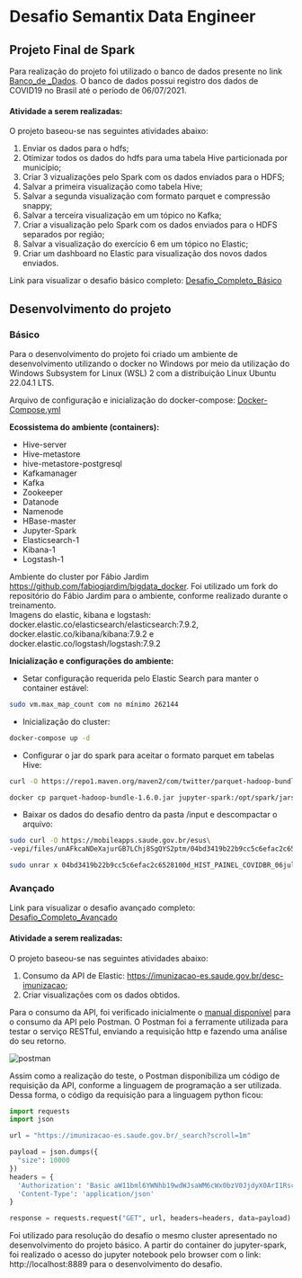 # **Desafio Semantix Data Engineer**

## **Projeto Final de Spark**

Para realização do projeto foi utilizado o banco de dados presente no link [Banco_de _Dados](https://mobileapps.saude.gov.br/esus-vepi/files/unAFkcaNDeXajurGB7LChj8SgQYS2ptm/04bd3419b22b9cc5c6efac2c6528100d_HIST_PAINEL_COVIDBR_06jul2021.rar). O banco de dados possui registro dos dados de COVID19 no Brasil até o período de 06/07/2021.



#### **Atividade a serem realizadas:**

O projeto baseou-se nas seguintes atividades abaixo:

1. Enviar os dados para o hdfs;
2. Otimizar todos os dados do hdfs para uma tabela Hive particionada por município;
3. Criar 3 vizualizações pelo Spark com os dados enviados para o HDFS;
4. Salvar a primeira visualização como tabela Hive;
5. Salvar a segunda visualização com formato parquet e compressão snappy;
6. Salvar a terceira visualização em um tópico no Kafka;
7. Criar a visualização pelo Spark com os dados enviados para o HDFS separados por região;
8. Salvar a visualização do exercício 6 em um tópico no Elastic;
9. Criar um dashboard no Elastic para visualização dos novos dados enviados.

Link para visualizar o desafio básico completo: [Desafio_Completo_Básico](https://github.com/JessicaAndretto/Desafio_Semantix_Data_Engineer/blob/c2ae36ab5bbd9d77f8711f3de570d147bf0e2d26/Projeto_Final_Spark_Desafio.pdf)

## **Desenvolvimento do projeto**

### **Básico**
Para o desenvolvimento do projeto foi criado um ambiente de desenvolvimento utilizando o docker no Windows por meio da utilização do Windows Subsystem for Linux (WSL) 2 com a distribuição Linux Ubuntu 22.04.1 LTS.

Arquivo de configuração e inicialização do docker-compose: [Docker-Compose.yml](https://github.com/JessicaAndretto/Desafio_Semantix_Data_Engineer/blob/90b2eea0847a7d2df458137170f4e48a2ed06f99/docker-compose.yml)

**Ecossistema do ambiente (containers):**

- Hive-server
- Hive-metastore
- hive-metastore-postgresql
- Kafkamanager
- Kafka
- Zookeeper
- Datanode
- Namenode
- HBase-master
- Jupyter-Spark
- Elasticsearch-1
- Kibana-1
- Logstash-1

Ambiente do cluster por Fábio Jardim https://github.com/fabiogjardim/bigdata_docker. Foi utilizado um fork do repositório do Fábio Jardim para o ambiente, conforme realizado durante o treinamento.<br/>
Imagens do elastic, kibana e logstash: docker.elastic.co/elasticsearch/elasticsearch:7.9.2, docker.elastic.co/kibana/kibana:7.9.2 e docker.elastic.co/logstash/logstash:7.9.2


**Inicialização e configurações do ambiente:**

- Setar configuração requerida pelo Elastic Search para manter o container estável:

```bash
sudo vm.max_map_count com no mínimo 262144
```

- Inicialização do cluster:

```bash
docker-compose up -d
```

- Configurar o jar do spark para aceitar o formato parquet em tabelas Hive:

```bash
curl -O https://repo1.maven.org/maven2/com/twitter/parquet-hadoop-bundle/1.6.0/parquet-hadoop-bundle-1.6.0.jar
```
```bash
docker cp parquet-hadoop-bundle-1.6.0.jar jupyter-spark:/opt/spark/jars
```

-  Baixar os dados do desafio dentro da pasta /input e descompactar o arquivo:
```bash
sudo curl -O https://mobileapps.saude.gov.br/esus\
-vepi/files/unAFkcaNDeXajurGB7LChj8SgQYS2ptm/04bd3419b22b9cc5c6efac2c6528100d_HIST_PAINEL_COVIDBR_06jul2021.rar
```

```bash
sudo unrar x 04bd3419b22b9cc5c6efac2c6528100d_HIST_PAINEL_COVIDBR_06jul2021
```

### **Avançado**

Link para visualizar o desafio avançado completo: [Desafio_Completo_Avançado](https://github.com/JessicaAndretto/Desafio_Semantix_Data_Engineer/blob/5e856a62c1539359f40e2ffce71365a93757ed64/Projeto_Final_Spark_Desafio_Avancado.pdf)

#### **Atividade a serem realizadas:**

O projeto baseou-se nas seguintes atividades abaixo:

1. Consumo da API de Elastic: https://imunizacao-es.saude.gov.br/desc-imunizacao;
2. Criar visualizações com os dados obtidos.

Para o consumo da API, foi verificado inicialmente o [manual disponível](https://opendatasus.saude.gov.br/dataset/8e0c325d-2586-4b11-8925-4ba51acd6e6d/resource/84707ab9-8497-4f2f-8a0d-b873489a63bf/download/manual_api_vacina_covid-19.pdf) para o consumo da API pelo Postman. O Postman foi a ferramente utilizada para testar o serviço RESTful, enviando a requisição http e fazendo uma análise do seu retorno.

![postman](https://user-images.githubusercontent.com/108701928/206442571-8dc88d53-a755-4baf-9e27-23daca11ecd5.png)

Assim como a realização do teste, o Postman disponibiliza um código de requisição da API, conforme a linguagem de programação a ser utilizada. Dessa forma, o código da requisição para a linguagem python ficou:
```Python
import requests
import json

url = "https://imunizacao-es.saude.gov.br/_search?scroll=1m"

payload = json.dumps({
  "size": 10000
})
headers = {
  'Authorization': 'Basic aW11bml6YWNhb19wdWJsaWM6cWx0bzV0JjdyX0ArI1Rsc3RpZ2k=',
  'Content-Type': 'application/json'
}

response = requests.request("GET", url, headers=headers, data=payload)
```
Foi utilizado para resolução do desafio o mesmo cluster apresentado no desenvolvimento do projeto básico. A partir do container do jupyter-spark, foi realizado o acesso do jupyter notebook pelo browser com o link: http://localhost:8889 para o desenvolvimento do desafio.

